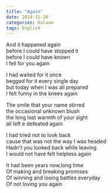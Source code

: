 ```yaml
---
title: "Again"
date: 2014-11-26
categories: Kalaam
tags: English
---
```


And it happened again  
before I could have stopped it  
before I could have known  
I fell for you again  

I had waited for it once  
begged for it every single day  
but today when I was all prepared  
I felt funny in the knees again  

The smile that your name stirred  
the occasional unknown blush  
the long lost warmth of your sight  
all left e defeated again  

I had tried not to look back  
cause that was not the way I was headed  
Hadn't you looked back while leaving  
I would not have felt helpless again  

It had been years now,long time  
Of making and breaking promises  
Of winning and losing battles everyday  
Of not loving you again  